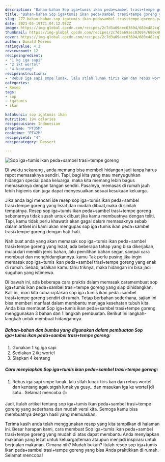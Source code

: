 ```yaml
---
description: "Bahan-bahan Sop iga+tumis ikan peda+sambel trasi+tempe goreng yang lezat Untuk Jualan"
title: "Bahan-bahan Sop iga+tumis ikan peda+sambel trasi+tempe goreng yang lezat Untuk Jualan"
slug: 277-bahan-bahan-sop-igatumis-ikan-pedasambel-trasitempe-goreng-yang-lezat-untuk-jualan
date: 2021-05-19T21:04:12.952Z
image: https://img-global.cpcdn.com/recipes/2c7d3a69aec03694/680x482cq70/sop-igatumis-ikan-pedasambel-trasitempe-goreng-foto-resep-utama.jpg
thumbnail: https://img-global.cpcdn.com/recipes/2c7d3a69aec03694/680x482cq70/sop-igatumis-ikan-pedasambel-trasitempe-goreng-foto-resep-utama.jpg
cover: https://img-global.cpcdn.com/recipes/2c7d3a69aec03694/680x482cq70/sop-igatumis-ikan-pedasambel-trasitempe-goreng-foto-resep-utama.jpg
author: Donald Moreno
ratingvalue: 4.2
reviewcount: 12
recipeingredient:
- "1 kg iga sapi"
- "2 ikt wortel"
- "4 kentang"
recipeinstructions:
- "Rebus iga sapi smpe lunak, lalu stlah lunak tiris kan dan rebus wortel dan kentang agak stgah lunak ya gusy.. dan masukan iga ke wortel jdi satu.. Selamat mencoba 👍"
categories:
- Resep
tags:
- sop
- igatumis
- ikan

katakunci: sop igatumis ikan 
nutrition: 194 calories
recipecuisine: Indonesian
preptime: "PT35M"
cooktime: "PT42M"
recipeyield: "4"
recipecategory: Dessert

---
```



![Sop iga+tumis ikan peda+sambel trasi+tempe goreng](https://img-global.cpcdn.com/recipes/2c7d3a69aec03694/680x482cq70/sop-igatumis-ikan-pedasambel-trasitempe-goreng-foto-resep-utama.jpg)

Di waktu  sekarang , anda memang bisa membeli hidangan jadi tanpa harus repot memasaknya sendiri. Tapi, bagi kita yang mau menyuguhkan hidangan special pada keluarga, maka kita memang lebih bagus memasaknya dengan tangan sendiri. Pasalnya, memasak di rumah jauh lebih higienis dan juga dapat menyesuaikan sesuai kesukaan keluarga.

Jika anda lagi mencari ide resep sop iga+tumis ikan peda+sambel trasi+tempe goreng yang lezat dan mudah dibuat,maka di sinilah tempatnya. Resep sop iga+tumis ikan peda+sambel trasi+tempe goreng  sebenarnya tidak susah untuk dibuat jika kamu membuatnya dengan teliti. Tapi, kamu tidak perlu khawatir akan gagal dalam memasaknya 
sebab dalam artikel ini kami akan mengupas sop iga+tumis ikan peda+sambel trasi+tempe goreng dengan hati-hati.  



Nah buat anda yang akan memasak sop iga+tumis ikan peda+sambel trasi+tempe goreng yang lezat, ada beberapa tahap yang bisa dikerjakan, mulai dari memilih jenis bahan, lalu pemilihan bahan segar, sampai cara membuat dan menghidangkannya. kamu Tak perlu pusing jika ingin memasak sop iga+tumis ikan peda+sambel trasi+tempe goreng yang enak di rumah. Sebab, asalkan kamu  tahu triknya, maka hidangan ini bisa jadi suguhan yang istimewa.

Di bawah ini, ada beberapa cara praktis  dalam memasak caramembuat sop iga+tumis ikan peda+sambel trasi+tempe goreng yang siap dihidangkan. Kali ini, mari kita coba ciptakan sop iga+tumis ikan peda+sambel trasi+tempe goreng sendiri di rumah. Tetap berbahan sederhana, sajian ini bisa memberi manfaat dalam membantu menjaga kesehatan tubuh kita. Anda bisa membuat Sop iga+tumis ikan peda+sambel trasi+tempe goreng menggunakan 3 bahan dan 1 langkah pembuatan. Berikut ini langkah-langkah untuk membuat hidangannya.

<!--inarticleads1-->

##### Bahan-bahan dan bumbu yang digunakan dalam pembuatan Sop iga+tumis ikan peda+sambel trasi+tempe goreng:

1. Gunakan 1 kg iga sapi
1. Sediakan 2 ikt wortel
1. Siapkan 4 kentang




<!--inarticleads2-->

##### Cara menyiapkan Sop iga+tumis ikan peda+sambel trasi+tempe goreng:

1. Rebus iga sapi smpe lunak, lalu stlah lunak tiris kan dan rebus wortel dan kentang agak stgah lunak ya gusy.. dan masukan iga ke wortel jdi satu.. Selamat mencoba 👍




Jadi, itulah artikel tentang  sop iga+tumis ikan peda+sambel trasi+tempe goreng  yang sederhana dan mudah versi kita. Semoga kamu bisa membuatnya dengan hasil yang memuaskan. 

Terima kasih anda telah menggunakan resep yang kita tampilkan di halaman ini. Besar harapan kami, cara membuat  Sop iga+tumis ikan peda+sambel trasi+tempe goreng yang mudah di atas dapat membantu Anda menyiapkan makanan yang lezat untuk keluarga/teman ataupun menjadi inspirasi untuk berjualan makanan. Gimana nih? Mudah bukan? Itulah resep sop iga+tumis ikan peda+sambel trasi+tempe goreng yang bisa Anda praktikkan di rumah. Selamat mencoba!

